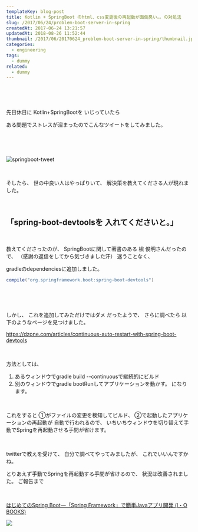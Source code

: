 ```yaml
---
templateKey: blog-post
title: Kotlin + SpringBoot のhtml、css変更後の再起動が面倒臭い。。の対処法
slug: /2017/06/24/problem-boot-server-in-spring
createdAt: 2017-06-24 13:21:57
updatedAt: 2018-08-26 11:52:44
thumbnail: /2017/06/20170624_problem-boot-server-in-spring/thumbnail.jpg
categories:
  - engineering
tags:
  - dummy
related:
  - dummy
---
```


&nbsp;

&nbsp;

先日休日に
Kotlin+SpringBootを
いじっていたら

ある問題でストレスが溜まったのでこんなツイートをしてみました。

&nbsp;

&nbsp;

<img class="post-image" src="https://statics.ver-1-0.net/uploads/2017/06/20170624_problem-boot-server-in-spring/springboot.png" alt="springboot-tweet"/>

&nbsp;

そしたら、
世の中良い人はやっぱりいて、
解決策を教えてくださる人が現れました。

&nbsp;
<h2>「spring-boot-devtoolsを
入れてくださいと。」</h2>
&nbsp;

教えてくださったのが、
SpringBootに関して著書のある
槇 俊明さんだったので、
（感謝の返信をしてから気づきました汗）
迷うことなく、

gradleのdependenciesに追加しました。
```groovy
compile("org.springframework.boot:spring-boot-devtools")

```
&nbsp;

&nbsp;

しかし、
これを追加してみただけではダメ
だったようで、
さらに調べたら
以下のようなページを見つけました。

<a href="https://dzone.com/articles/continuous-auto-restart-with-spring-boot-devtools">https://dzone.com/articles/continuous-auto-restart-with-spring-boot-devtools</a>

&nbsp;

方法としては、
1. あるウィンドウでgradle build --continuousで継続的にビルド
2. 別のウィンドウでgradle bootRunしてアプリケーションを動かす。
になります。

&nbsp;

これをすると
①がファイルの変更を検知してビルド、
②で起動したアプリケーションの再起動が
自動で行われるので、
いちいちウィンドウを切り替えて手動でSpringを再起動させる手間が省けます。

&nbsp;

twitterで教えを受けて、
自分で調べてやってみましたが、
これでいいんですかね。

とりあえず手動でSpringを再起動する手間が省けるので、
状況は改善されました。
ご報告まで

&nbsp;

<a href="http://amzn.to/2t1j6fm">はじめてのSpring Boot―「Spring Framework」で簡単Javaアプリ開発 (I・O BOOKS)</a>

<a href="https://www.amazon.co.jp/%E3%81%AF%E3%81%98%E3%82%81%E3%81%A6%E3%81%AESpring-Boot%E2%80%95%E3%80%8CSpring-Framework%E3%80%8D%E3%81%A7%E7%B0%A1%E5%8D%98Java%E3%82%A2%E3%83%97%E3%83%AA%E9%96%8B%E7%99%BA-I%E3%83%BB-BOOKS/dp/4777518655/ref=as_li_ss_il?ie=UTF8&amp;linkCode=li2&amp;tag=llg01-22&amp;linkId=cb2f914bd2edcfe09725b49c16ffc363" target="_blank" rel="noopener noreferrer"><img src="//ws-fe.amazon-adsystem.com/widgets/q?_encoding=UTF8&amp;ASIN=4777518655&amp;Format=_SL160_&amp;ID=AsinImage&amp;MarketPlace=JP&amp;ServiceVersion=20070822&amp;WS=1&amp;tag=llg01-22" border="0" /></a><img style="border: none !important; margin: 0px !important;" src="https://ir-jp.amazon-adsystem.com/e/ir?t=llg01-22&amp;l=li2&amp;o=9&amp;a=4777518655" alt="" width="1" height="1" border="0" />
